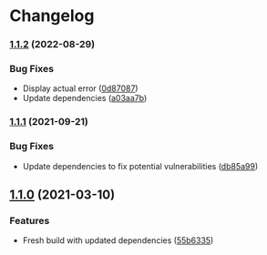 # Changelog

### [1.1.2](https://www.github.com/fortify/gha-setup-fod-uploader/compare/v1.1.1...v1.1.2) (2022-08-29)


### Bug Fixes

* Display actual error ([0d87087](https://www.github.com/fortify/gha-setup-fod-uploader/commit/0d8708712a1046b9931226cf841e07875adbf03a))
* Update dependencies ([a03aa7b](https://www.github.com/fortify/gha-setup-fod-uploader/commit/a03aa7bbb73f02ae20094266e94eb3a4c76e661b))

### [1.1.1](https://www.github.com/fortify/gha-setup-fod-uploader/compare/v1.1.0...v1.1.1) (2021-09-21)


### Bug Fixes

* Update dependencies to fix potential vulnerabilities ([db85a99](https://www.github.com/fortify/gha-setup-fod-uploader/commit/db85a9954e017bbee02dbd440fc2082de5a668c5))

## [1.1.0](https://www.github.com/fortify/gha-setup-fod-uploader/compare/v1.0.1...v1.1.0) (2021-03-10)


### Features

* Fresh build with updated dependencies ([55b6335](https://www.github.com/fortify/gha-setup-fod-uploader/commit/55b63355bcfdea1c9d3954394114e9a817a583c7))
